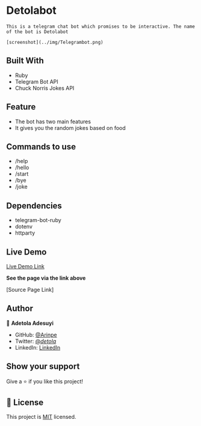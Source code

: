 # Detolabot

    This is a telegram chat bot which promises to be interactive. The name of the bot is Detolabot

    [screenshot](../img/Telegrambot.png)



## Built With

- Ruby
- Telegram Bot API
- Chuck Norris Jokes API

## Feature

- The bot has two main features
- It gives you the random jokes based on food

## Commands to use

- /help
- /hello
- /start
- /bye
- /joke

## Dependencies
- telegram-bot-ruby
- dotenv
- httparty


## Live Demo

[Live Demo Link](https://raw.githack.com/Arinpe/Detolabot/tree/feature)

**See the page via the link above**

[Source Page Link]
## Author

👤 **Adetola Adesuyi**

- GitHub: [@Arinpe](https://github.com/Arinpe)
- Twitter: [@_detola_](https://twitter.com/_detola_)
- LinkedIn: [LinkedIn](https://www.linkedin.com/in/adesuyi-adetola-7b4451111/)

## Show your support

Give a ⭐️ if you like this project!

## 📝 License

This project is [MIT](LICENSE) licensed.
